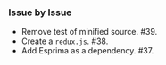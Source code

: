 ### Issue by Issue

 * Remove test of minified source. #39.
 * Create a `redux.js`. #38.
 * Add Esprima as a dependency. #37.
